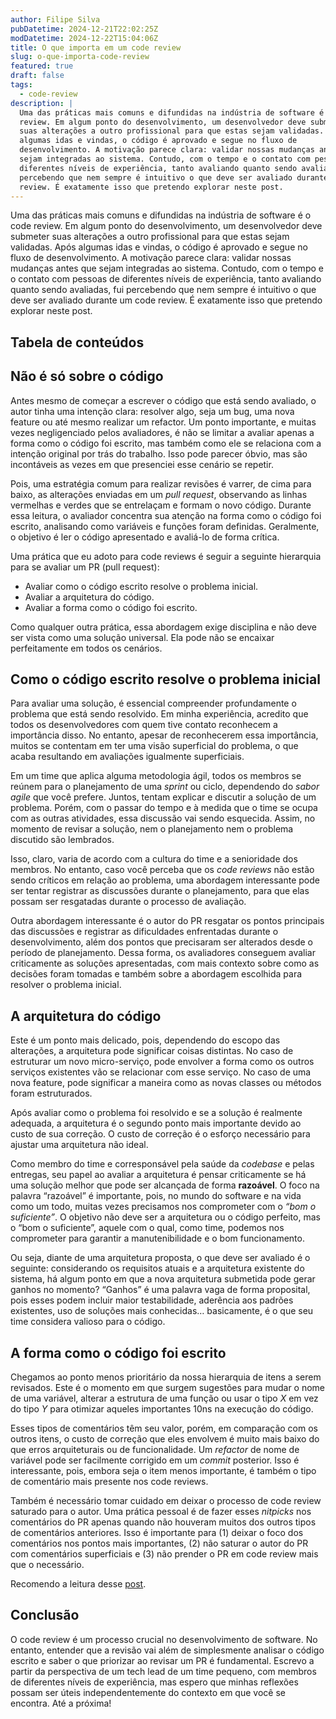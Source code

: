 ```yaml
---
author: Filipe Silva
pubDatetime: 2024-12-21T22:02:25Z
modDatetime: 2024-12-22T15:04:06Z
title: O que importa em um code review
slug: o-que-importa-code-review
featured: true
draft: false
tags:
  - code-review
description: |
  Uma das práticas mais comuns e difundidas na indústria de software é o code
  review. Em algum ponto do desenvolvimento, um desenvolvedor deve submeter
  suas alterações a outro profissional para que estas sejam validadas. Após
  algumas idas e vindas, o código é aprovado e segue no fluxo de
  desenvolvimento. A motivação parece clara: validar nossas mudanças antes que
  sejam integradas ao sistema. Contudo, com o tempo e o contato com pessoas de
  diferentes níveis de experiência, tanto avaliando quanto sendo avaliadas, fui
  percebendo que nem sempre é intuitivo o que deve ser avaliado durante um code
  review. É exatamente isso que pretendo explorar neste post.
---
```


Uma das práticas mais comuns e difundidas na indústria de software é o code
review. Em algum ponto do desenvolvimento, um desenvolvedor deve submeter suas
alterações a outro profissional para que estas sejam validadas. Após algumas
idas e vindas, o código é aprovado e segue no fluxo de desenvolvimento. A
motivação parece clara: validar nossas mudanças antes que sejam integradas ao
sistema. Contudo, com o tempo e o contato com pessoas de diferentes níveis de
experiência, tanto avaliando quanto sendo avaliadas, fui percebendo que nem
sempre é intuitivo o que deve ser avaliado durante um code review. É exatamente
isso que pretendo explorar neste post.

## Tabela de conteúdos

## Não é só sobre o código

Antes mesmo de começar a escrever o código que está sendo avaliado, o autor
tinha uma intenção clara: resolver algo, seja um bug, uma nova feature ou até
mesmo realizar um refactor. Um ponto importante, e muitas vezes negligenciado
pelos avaliadores, é não se limitar a avaliar apenas a forma como o código foi
escrito, mas também como ele se relaciona com a intenção original por trás do
trabalho. Isso pode parecer óbvio, mas são incontáveis as vezes em que
presenciei esse cenário se repetir.

Pois, uma estratégia comum para realizar revisões é varrer, de cima para baixo, as
alterações enviadas em um _pull request_, observando as linhas vermelhas e
verdes que se entrelaçam e formam o novo código. Durante essa leitura, o
avaliador concentra sua atenção na forma como o código foi escrito, analisando
como variáveis e funções foram definidas. Geralmente, o objetivo é ler o código
apresentado e avaliá-lo de forma crítica.

Uma prática que eu adoto para code reviews é seguir a seguinte hierarquia para
se avaliar um PR (pull request):

- Avaliar como o código escrito resolve o problema inicial.
- Avaliar a arquitetura do código.
- Avaliar a forma como o código foi escrito.

Como qualquer outra prática, essa abordagem exige disciplina e não deve ser
vista como uma solução universal. Ela pode não se encaixar perfeitamente em
todos os cenários.

## Como o código escrito resolve o problema inicial

Para avaliar uma solução, é essencial compreender profundamente o problema que
está sendo resolvido. Em minha experiência, acredito que todos os
desenvolvedores com quem tive contato reconhecem a importância disso. No
entanto, apesar de reconhecerem essa importância, muitos se contentam em ter
uma visão superficial do problema, o que acaba resultando em avaliações
igualmente superficiais.

Em um time que aplica alguma metodologia ágil, todos os membros se reúnem para
o planejamento de uma _sprint_ ou ciclo, dependendo do _sabor agile_ que você
prefere. Juntos, tentam explicar e discutir a solução de um problema. Porém,
com o passar do tempo e à medida que o time se ocupa com as outras atividades,
essa discussão vai sendo esquecida. Assim, no momento de revisar a solução, nem
o planejamento nem o problema discutido são lembrados.

Isso, claro, varia de acordo com a cultura do time e a senioridade dos membros.
No entanto, caso você perceba que os _code reviews_ não estão sendo críticos em
relação ao problema, uma abordagem interessante pode ser tentar registrar as
discussões durante o planejamento, para que elas possam ser resgatadas durante
o processo de avaliação.

Outra abordagem interessante é o autor do PR resgatar os pontos principais das
discussões e registrar as dificuldades enfrentadas durante o desenvolvimento,
além dos pontos que precisaram ser alterados desde o período de planejamento.
Dessa forma, os avaliadores conseguem avaliar criticamente as soluções
apresentadas, com mais contexto sobre como as decisões foram tomadas e também
sobre a abordagem escolhida para resolver o problema inicial.

## A arquitetura do código

Este é um ponto mais delicado, pois, dependendo do escopo das alterações, a
arquitetura pode significar coisas distintas. No caso de estruturar um novo
micro-serviço, pode envolver a forma como os outros serviços existentes vão se
relacionar com esse serviço. No caso de uma nova feature, pode significar a
maneira como as novas classes ou métodos foram estruturados.

Após avaliar como o problema foi resolvido e se a solução é realmente adequada,
a arquitetura é o segundo ponto mais importante devido ao custo de sua
correção. O custo de correção é o esforço necessário para ajustar uma
arquitetura não ideal.

Como membro do time e corresponsável pela saúde da _codebase_ e pelas entregas,
seu papel ao avaliar a arquitetura é pensar criticamente se há uma solução
melhor que pode ser alcançada de forma **razoável**. O foco na palavra
“razoável” é importante, pois, no mundo do software e na vida como um todo,
muitas vezes precisamos nos comprometer com o _“bom o suficiente”_. O objetivo
não deve ser a arquitetura ou o código perfeito, mas o “bom o suficiente”,
aquele com o qual, como time, podemos nos comprometer para garantir a
manutenibilidade e o bom funcionamento.

Ou seja, diante de uma arquitetura proposta, o que deve ser avaliado é o
seguinte: considerando os requisitos atuais e a arquitetura existente do
sistema, há algum ponto em que a nova arquitetura submetida pode gerar ganhos
no momento? “Ganhos” é uma palavra vaga de forma proposital, pois esses podem
incluir maior testabilidade, aderência aos padrões existentes, uso de soluções
mais conhecidas… basicamente, é o que seu time considera valioso para o código.

## A forma como o código foi escrito

Chegamos ao ponto menos prioritário da nossa hierarquia de itens a serem
revisados. Este é o momento em que surgem sugestões para mudar o nome de uma
variável, alterar a estrutura de uma função ou usar o tipo _X_ em vez do tipo
_Y_ para otimizar aqueles importantes 10ns na execução do código.

Esses tipos de comentários têm seu valor, porém, em comparação com os outros
itens, o custo de correção que eles envolvem é muito mais baixo do que erros
arquiteturais ou de funcionalidade. Um _refactor_ de nome de variável pode ser
facilmente corrigido em um _commit_ posterior. Isso é interessante, pois,
embora seja o item menos importante, é também o tipo de comentário mais
presente nos code reviews.

Também é necessário tomar cuidado em deixar o processo de code review saturado
para o autor. Uma prática pessoal é de fazer esses _nitpicks_ nos comentários
do PR apenas quando não houveram muitos dos outros tipos de comentários
anteriores. Isso é importante para (1) deixar o foco dos comentários nos pontos
mais importantes, (2) não saturar o autor do PR com comentários superficiais e
(3) não prender o PR em code review mais que o necessário.

Recomendo a leitura desse
[post](https://blog.danlew.net/2021/02/23/stop-nitpicking-in-code-reviews/).

## Conclusão

O code review é um processo crucial no desenvolvimento de software. No entanto,
entender que a revisão vai além de simplesmente analisar o código escrito e
saber o que priorizar ao revisar um PR é fundamental. Escrevo a partir da
perspectiva de um tech lead de um time pequeno, com membros de diferentes
níveis de experiência, mas espero que minhas reflexões possam ser úteis
independentemente do contexto em que você se encontra. Até a próxima!
